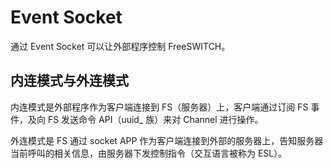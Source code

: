 # Event Socket

通过 Event Socket 可以让外部程序控制 FreeSWITCH。

## 内连模式与外连模式

内连模式是外部程序作为客户端连接到 FS（服务器）上，客户端通过订阅 FS 事件，及向 FS 发送命令 API（uuid_ 族）来对 Channel 进行操作。

外连模式是 FS 通过 socket APP 作为客户端连接到外部的服务器上，告知服务器当前呼叫的相关信息，由服务器下发控制指令（交互语言被称为 ESL）。
